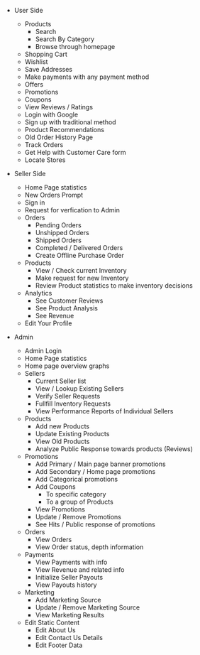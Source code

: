 - User Side
  - Products
    - Search
    - Search By Category
    - Browse through homepage
  - Shopping Cart 
  - Wishlist
  - Save Addresses
  - Make payments with any payment method
  - Offers
  - Promotions
  - Coupons
  - View Reviews / Ratings 
  - Login with Google
  - Sign up with traditional method 
  - Product Recommendations
  - Old Order History Page 
  - Track Orders 
  - Get Help with Customer Care form
  - Locate Stores

- Seller Side 
  - Home Page statistics
  - New Orders Prompt 
  - Sign in 
  - Request for verfication to Admin 
  - Orders 
    - Pending Orders 
    - Unshipped Orders 
    - Shipped Orders 
    - Completed / Delivered Orders 
    - Create Offline Purchase Order 
  - Products 
    - View / Check current Inventory
    - Make request for new Inventory 
    - Review Product statistics to make inventory decisions 
  - Analytics 
    - See Customer Reviews 
    - See Product Analysis 
    - See Revenue 
  - Edit Your Profile

- Admin 
  - Admin Login 
  - Home Page statistics 
  - Home page overview graphs
  - Sellers
    - Current Seller list 
    - View / Lookup Existing Sellers 
    - Verify Seller Requests 
    - Fullfill Inventory Requests 
    - View Performance Reports of Individual Sellers 
  - Products
    - Add new Products 
    - Update Existing Products 
    - View Old Products 
    - Analyze Public Response towards products (Reviews)
  - Promotions 
    - Add Primary / Main page banner promotions 
    - Add Secondary / Home page promotions 
    - Add Categorical promotions 
    - Add Coupons 
      - To specific category 
      - To a group of Products 
    - View Promotions 
    - Update / Remove Promotions 
    - See Hits / Public response of promotions 
  - Orders 
    - View Orders 
    - View Order status, depth information 
  - Payments 
    - View Payments with info 
    - View Revenue and related info 
    - Initialize Seller Payouts 
    - View Payouts history 
  - Marketing 
    - Add Marketing Source 
    - Update / Remove Marketing Source 
    - View Marketing Results 
  - Edit Static Content 
    - Edit About Us 
    - Edit Contact Us Details 
    - Edit Footer Data 


